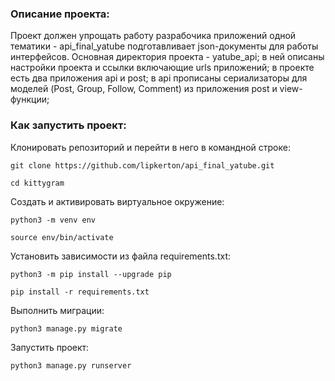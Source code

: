 ### Описание проекта:
Проект должен упрощать работу разрабочика приложений одной тематики - api_final_yatube подготавливает json-документы для работы интерфейсов.
Основная директория проекта - yatube_api; в ней описаны настройки проекта и ссылки включающие urls приложений; в проекте есть два приложения api и post; в api прописаны сериализаторы для моделей (Post, Group, Follow, Comment) из приложения post и view-функции;


### Как запустить проект:

Клонировать репозиторий и перейти в него в командной строке:

```
git clone https://github.com/lipkerton/api_final_yatube.git
```

```
cd kittygram
```

Cоздать и активировать виртуальное окружение:

```
python3 -m venv env
```

```
source env/bin/activate
```

Установить зависимости из файла requirements.txt:

```
python3 -m pip install --upgrade pip
```

```
pip install -r requirements.txt
```

Выполнить миграции:

```
python3 manage.py migrate
```

Запустить проект:

```
python3 manage.py runserver
```
